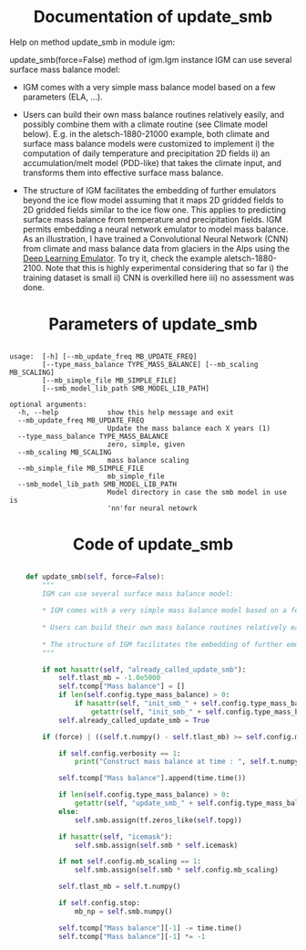 

### <h1 align="center" id="title"> Documentation of update_smb </h1>


Help on method update_smb in module igm:

update_smb(force=False) method of igm.Igm instance
IGM can use several surface mass balance model:

* IGM comes with a very simple mass balance model based on a few parameters (ELA, ...). 

* Users can build their own mass balance routines relatively easily, and possibly combine them with a climate routine (see Climate model below). E.g. in the aletsch-1880-21000 example, both climate and surface mass balance models were customized to implement i) the computation of daily temperature and precipitation 2D fields ii) an accumulation/melt model (PDD-like) that takes the climate input, and transforms them into effective surface mass balance.

* The structure of IGM facilitates the embedding of further emulators beyond the ice flow model assuming that it maps 2D gridded fields to 2D gridded fields similar to the ice flow one. This applies to predicting surface mass balance from temperature and precipitation fields. IGM permits embedding a neural network emulator to model mass balance. As an illustration, I have trained a Convolutional Neural Network (CNN) from climate and mass balance data from glaciers in the Alps using the [Deep Learning Emulator](https://github.com/jouvetg/dle). To try it, check the example aletsch-1880-2100. Note that this is highly experimental considering that so far i) the training dataset is small ii) CNN is overkilled here iii) no assessment was done.



### <h1 align="center" id="title"> Parameters of update_smb </h1>


``` 

usage:  [-h] [--mb_update_freq MB_UPDATE_FREQ]
        [--type_mass_balance TYPE_MASS_BALANCE] [--mb_scaling MB_SCALING]
        [--mb_simple_file MB_SIMPLE_FILE]
        [--smb_model_lib_path SMB_MODEL_LIB_PATH]

optional arguments:
  -h, --help            show this help message and exit
  --mb_update_freq MB_UPDATE_FREQ
                        Update the mass balance each X years (1)
  --type_mass_balance TYPE_MASS_BALANCE
                        zero, simple, given
  --mb_scaling MB_SCALING
                        mass balance scaling
  --mb_simple_file MB_SIMPLE_FILE
                        mb_simple_file
  --smb_model_lib_path SMB_MODEL_LIB_PATH
                        Model directory in case the smb model in use is
                        'nn'for neural netowrk
``` 



### <h1 align="center" id="title"> Code of update_smb </h1>


```python 

    def update_smb(self, force=False):
        """
        IGM can use several surface mass balance model:
        
        * IGM comes with a very simple mass balance model based on a few parameters (ELA, ...). 
        
        * Users can build their own mass balance routines relatively easily, and possibly combine them with a climate routine (see Climate model below). E.g. in the aletsch-1880-21000 example, both climate and surface mass balance models were customized to implement i) the computation of daily temperature and precipitation 2D fields ii) an accumulation/melt model (PDD-like) that takes the climate input, and transforms them into effective surface mass balance.
        
        * The structure of IGM facilitates the embedding of further emulators beyond the ice flow model assuming that it maps 2D gridded fields to 2D gridded fields similar to the ice flow one. This applies to predicting surface mass balance from temperature and precipitation fields. IGM permits embedding a neural network emulator to model mass balance. As an illustration, I have trained a Convolutional Neural Network (CNN) from climate and mass balance data from glaciers in the Alps using the [Deep Learning Emulator](https://github.com/jouvetg/dle). To try it, check the example aletsch-1880-2100. Note that this is highly experimental considering that so far i) the training dataset is small ii) CNN is overkilled here iii) no assessment was done.
        """

        if not hasattr(self, "already_called_update_smb"):
            self.tlast_mb = -1.0e5000
            self.tcomp["Mass balance"] = []
            if len(self.config.type_mass_balance) > 0:
                if hasattr(self, "init_smb_" + self.config.type_mass_balance):
                    getattr(self, "init_smb_" + self.config.type_mass_balance)()
            self.already_called_update_smb = True

        if (force) | ((self.t.numpy() - self.tlast_mb) >= self.config.mb_update_freq):

            if self.config.verbosity == 1:
                print("Construct mass balance at time : ", self.t.numpy())

            self.tcomp["Mass balance"].append(time.time())

            if len(self.config.type_mass_balance) > 0:
                getattr(self, "update_smb_" + self.config.type_mass_balance)()
            else:
                self.smb.assign(tf.zeros_like(self.topg))

            if hasattr(self, "icemask"):
                self.smb.assign(self.smb * self.icemask)

            if not self.config.mb_scaling == 1:
                self.smb.assign(self.smb * self.config.mb_scaling)

            self.tlast_mb = self.t.numpy()

            if self.config.stop:
                mb_np = self.smb.numpy()

            self.tcomp["Mass balance"][-1] -= time.time()
            self.tcomp["Mass balance"][-1] *= -1

``` 


